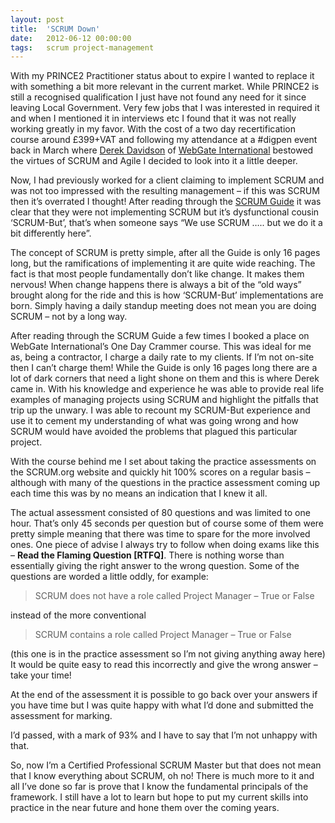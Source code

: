 ```yaml
---
layout: post
title:  'SCRUM Down'
date:   2012-06-12 00:00:00
tags:   scrum project-management
---
```

With my PRINCE2 Practitioner status about to expire I wanted to replace it with something a bit more relevant in the current market. While PRINCE2 is still a recognised qualification I just have not found any need for it since leaving Local Government. Very few jobs that I was interested in required it and when I mentioned it in interviews etc I found that it was not really working greatly in my favor.
With the cost of a two day recertification course around £399+VAT and following my attendance at a #digpen event back in March where <a href='http://uk.linkedin.com/in/derekdavidson1' target='_blank'>Derek Davidson</a> of <a href='http://www.webgateinternational.com' target='_blank'>WebGate International</a> bestowed the virtues of SCRUM and Agile I decided to look into it a little deeper.
<!--more-->
Now, I had previously worked for a client claiming to implement SCRUM and was not too impressed with the resulting management – if this was SCRUM then it’s overrated I thought! After reading through the <a href='http://www.scrum.org/scrumguides' target='_blank'>SCRUM Guide</a> it was clear that they were not implementing SCRUM but it’s dysfunctional cousin ‘SCRUM-But’, that’s when someone says “We use SCRUM ….. but we do it a bit differently here”.

The concept of SCRUM is pretty simple, after all the Guide is only 16 pages long, but the ramifications of implementing it are quite wide reaching. The fact is that most people fundamentally don’t like change. It makes them nervous! When change happens there is always a bit of the “old ways” brought along for the ride and this is how ‘SCRUM-But’ implementations are born. Simply having a daily standup meeting does not mean you are doing SCRUM – not by a long way.

After reading through the SCRUM Guide a few times I booked a place on WebGate International’s One Day Crammer course. This was ideal for me as, being a contractor, I charge a daily rate to my clients. If I’m not on-site then I can’t charge them! While the Guide is only 16 pages long there are a lot of dark corners that need a light shone on them and this is where Derek came in. With his knowledge and experience he was able to provide real life examples of managing projects using SCRUM and highlight the pitfalls that trip up the unwary. I was able to recount my SCRUM-But experience and use it to cement my understanding of what was going wrong and how SCRUM would have avoided the problems that plagued this particular project.

With the course behind me I set about taking the practice assessments on the SCRUM.org website and quickly hit 100% scores on a regular basis – although with many of the questions in the practice assessment coming up each time this was by no means an indication that I knew it all.

The actual assessment consisted of 80 questions and was limited to one hour. That’s only 45 seconds per question but of course some of them were pretty simple meaning that there was time to spare for the more involved ones.
One piece of advise I always try to follow when doing exams like this – **Read the Flaming Question [RTFQ]**. There is nothing worse than essentially giving the right answer to the wrong question. Some of the questions are worded a little oddly, for example:

>SCRUM does not have a role called Project Manager – True or False

instead of the more conventional

>SCRUM contains a role called Project Manager – True or False

(this one is in the practice assessment so I’m not giving anything away here)
It would be quite easy to read this incorrectly and give the wrong answer – take your time!

At the end of the assessment it is possible to go back over your answers if you have time but I was quite happy with what I’d done and submitted the assessment for marking.

I’d passed, with a mark of 93% and I have to say that I’m not unhappy with that.

So, now I’m a Certified Professional SCRUM Master but that does not mean that I know everything about SCRUM, oh no! There is much more to it and all I’ve done so far is prove that I know the fundamental principals of the framework. I still have a lot to learn but hope to put my current skills into practice in the near future and hone them over the coming years.